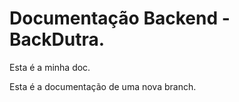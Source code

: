 # Documentação Backend - BackDutra.

Esta é a minha doc.

Esta é a documentação de uma nova branch.
